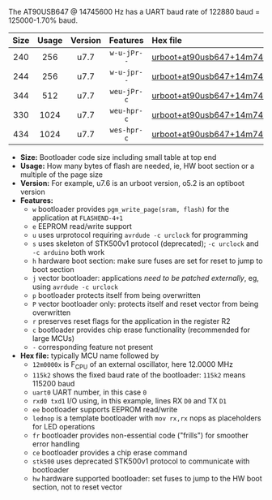 The AT90USB647 @ 14745600 Hz has a UART baud rate of 122880 baud = 125000-1.70% baud.

|Size|Usage|Version|Features|Hex file|
|:-:|:-:|:-:|:-:|:--|
|240|256|u7.7|`w-u-jPr--`|[urboot+at90usb647+14m7456x++125k0_uart0_rxd2_txd3_lednop.hex](https://raw.githubusercontent.com/stefanrueger/urboot.hex/main/mcus/at90usb647/external_oscillator/fcpu+14m7456_Hz/br++125k0_bps/urboot+at90usb647+14m7456x++125k0_uart0_rxd2_txd3_lednop.hex)|
|244|256|u7.7|`w-u-jpr--`|[urboot+at90usb647+14m7456x++125k0_uart0_rxd2_txd3_lednop_fr.hex](https://raw.githubusercontent.com/stefanrueger/urboot.hex/main/mcus/at90usb647/external_oscillator/fcpu+14m7456_Hz/br++125k0_bps/urboot+at90usb647+14m7456x++125k0_uart0_rxd2_txd3_lednop_fr.hex)|
|344|512|u7.7|`weu-jPr-c`|[urboot+at90usb647+14m7456x++125k0_uart0_rxd2_txd3_ee_lednop_fr_ce.hex](https://raw.githubusercontent.com/stefanrueger/urboot.hex/main/mcus/at90usb647/external_oscillator/fcpu+14m7456_Hz/br++125k0_bps/urboot+at90usb647+14m7456x++125k0_uart0_rxd2_txd3_ee_lednop_fr_ce.hex)|
|330|1024|u7.7|`weu-hpr-c`|[urboot+at90usb647+14m7456x++125k0_uart0_rxd2_txd3_ee_lednop_fr_ce_hw.hex](https://raw.githubusercontent.com/stefanrueger/urboot.hex/main/mcus/at90usb647/external_oscillator/fcpu+14m7456_Hz/br++125k0_bps/urboot+at90usb647+14m7456x++125k0_uart0_rxd2_txd3_ee_lednop_fr_ce_hw.hex)|
|434|1024|u7.7|`wes-hpr-c`|[urboot+at90usb647+14m7456x++125k0_uart0_rxd2_txd3_ee_lednop_fr_ce_stk500_hw.hex](https://raw.githubusercontent.com/stefanrueger/urboot.hex/main/mcus/at90usb647/external_oscillator/fcpu+14m7456_Hz/br++125k0_bps/urboot+at90usb647+14m7456x++125k0_uart0_rxd2_txd3_ee_lednop_fr_ce_stk500_hw.hex)|

- **Size:** Bootloader code size including small table at top end
- **Usage:** How many bytes of flash are needed, ie, HW boot section or a multiple of the page size
- **Version:** For example, u7.6 is an urboot version, o5.2 is an optiboot version
- **Features:**
  + `w` bootloader provides `pgm_write_page(sram, flash)` for the application at `FLASHEND-4+1`
  + `e` EEPROM read/write support
  + `u` uses urprotocol requiring `avrdude -c urclock` for programming
  + `s` uses skeleton of STK500v1 protocol (deprecated); `-c urclock` and `-c arduino` both work
  + `h` hardware boot section: make sure fuses are set for reset to jump to boot section
  + `j` vector bootloader: applications *need to be patched externally*, eg, using `avrdude -c urclock`
  + `p` bootloader protects itself from being overwritten
  + `P` vector bootloader only: protects itself and reset vector from being overwritten
  + `r` preserves reset flags for the application in the register R2
  + `c` bootloader provides chip erase functionality (recommended for large MCUs)
  + `-` corresponding feature not present
- **Hex file:** typically MCU name followed by
  + `12m0000x` is F<sub>CPU</sub> of an external oscillator, here 12.0000 MHz
  + `115k2` shows the fixed baud rate of the bootloader: `115k2` means 115200 baud
  + `uart0` UART number, in this case `0`
  + `rxd0 txd1` I/O using, in this example, lines RX `D0` and TX `D1`
  + `ee` bootloader supports EEPROM read/write
  + `lednop` is a template bootloader with `mov rx,rx` nops as placeholders for LED operations
  + `fr` bootloader provides non-essential code ("frills") for smoother error handling
  + `ce` bootloader provides a chip erase command
  + `stk500` uses deprecated STK500v1 protocol to communicate with bootloader
  + `hw` hardware supported bootloader: set fuses to jump to the HW boot section, not to reset vector
